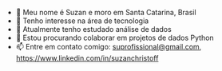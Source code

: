 - 👋 Meu nome é Suzan e moro em Santa Catarina, Brasil
- 👀 Tenho interesse na área de tecnologia
- 🌱 Atualmente tenho estudado análise de dados
- 💞️ Estou procurando colaborar em projetos de dados Python
- 📫 Entre em contato comigo: suprofissional@gmail.com, https://www.linkedin.com/in/suzanchristoff
  

<!---
suzanchristoff/suzanchristoff is a ✨ special ✨ repository because its `README.md` (this file) appears on your GitHub profile.
You can click the Preview link to take a look at your changes.
--->
